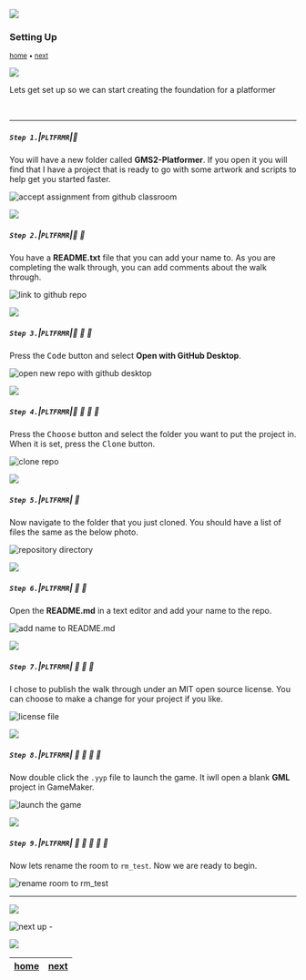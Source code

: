 ![](../images/line3.png)

### Setting Up

<sub>[home](../README.md#user-content-gms2-platformer) • [next](../background-tiles/README.md#user-content-background-tiles)</sub>

![](../images/line3.png)

Lets get set up so we can start creating the foundation for a platformer

<br>

---


##### `Step 1.`\|`PLTFRMR`|:small_blue_diamond:

You will have a new folder called **GMS2-Platformer**. If you open it you will find that I have a project that is ready to go with some artwork and scripts to help get you started faster.

![accept assignment from github classroom](images/platformerProject.png)

![](../images/line2.png)

##### `Step 2.`\|`PLTFRMR`|:small_blue_diamond: :small_blue_diamond: 

You have a **README.txt** file that you can add your name to. As you are completing the walk through, you can add comments about the walk through.

![link to github repo](images/readMe.png)

![](../images/line2.png)

##### `Step 3.`\|`PLTFRMR`|:small_blue_diamond: :small_blue_diamond: :small_blue_diamond:

Press the <kbd>Code</kbd> button and select **Open with GitHub Desktop**.

![open new repo with github desktop](images/openOnGithub.png)

![](../images/line2.png)

##### `Step 4.`\|`PLTFRMR`|:small_blue_diamond: :small_blue_diamond: :small_blue_diamond: :small_blue_diamond:

Press the <kbd>Choose</kbd> button and select the folder you want to put the project in.  When it is set, press the <kbd>Clone</kbd> button.

![clone repo](images/chooseFolderClone.png)

![](../images/line2.png)

##### `Step 5.`\|`PLTFRMR`| :small_orange_diamond:

Now navigate to the folder that you just cloned.  You should have a list of files the same as the below photo.

![repository directory](images/repoFolder.png)

![](../images/line2.png)

##### `Step 6.`\|`PLTFRMR`| :small_orange_diamond: :small_blue_diamond:

Open the **README.md** in a text editor and add your name to the repo.

![add name to README.md](images/nameReadme.png)

![](../images/line2.png)

##### `Step 7.`\|`PLTFRMR`| :small_orange_diamond: :small_blue_diamond: :small_blue_diamond:

I chose to publish the walk through under an MIT open source license.  You can choose to make a change for your project if you like.

![license file](images/license.png)

![](../images/line2.png)

##### `Step 8.`\|`PLTFRMR`| :small_orange_diamond: :small_blue_diamond: :small_blue_diamond: :small_blue_diamond:

Now double click the `.yyp` file to launch the game.  It iwll open a blank **GML** project in GameMaker.

![launch the game](images/launchGame.png)

![](../images/line2.png)

##### `Step 9.`\|`PLTFRMR`| :small_orange_diamond: :small_blue_diamond: :small_blue_diamond: :small_blue_diamond: :small_blue_diamond:

Now lets rename the room to `rm_test`.  Now we are ready to begin.

![rename room to rm_test](images/rmTest.png)


___


![](../images/line.png)

<!-- <img src="https://via.placeholder.com/1000x100/45D7CA/000000/?text=Next Up - Background Tiles"> -->

![next up - ](images/banner.png)

![](../images/line.png)

| [home](../README.md#user-content-gms2-platformer) | [next](../background-tiles/README.md#user-content-background-tiles)|
|---|---|
